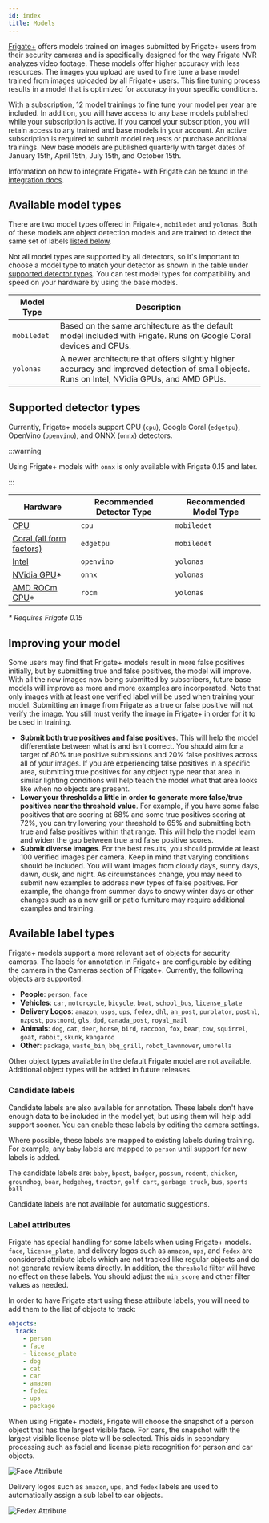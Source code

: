 ```yaml
---
id: index
title: Models
---
```


<a href="https://frigate.video/plus" target="_blank" rel="nofollow">Frigate+</a> offers models trained on images submitted by Frigate+ users from their security cameras and is specifically designed for the way Frigate NVR analyzes video footage. These models offer higher accuracy with less resources. The images you upload are used to fine tune a base model trained from images uploaded by all Frigate+ users. This fine tuning process results in a model that is optimized for accuracy in your specific conditions.

With a subscription, 12 model trainings to fine tune your model per year are included. In addition, you will have access to any base models published while your subscription is active. If you cancel your subscription, you will retain access to any trained and base models in your account. An active subscription is required to submit model requests or purchase additional trainings. New base models are published quarterly with target dates of January 15th, April 15th, July 15th, and October 15th.

Information on how to integrate Frigate+ with Frigate can be found in the [integration docs](../integrations/plus.md).

## Available model types

There are two model types offered in Frigate+, `mobiledet` and `yolonas`. Both of these models are object detection models and are trained to detect the same set of labels [listed below](#available-label-types).

Not all model types are supported by all detectors, so it's important to choose a model type to match your detector as shown in the table under [supported detector types](#supported-detector-types). You can test model types for compatibility and speed on your hardware by using the base models.

| Model Type  | Description                                                                                                                                  |
| ----------- | -------------------------------------------------------------------------------------------------------------------------------------------- |
| `mobiledet` | Based on the same architecture as the default model included with Frigate. Runs on Google Coral devices and CPUs.                            |
| `yolonas`   | A newer architecture that offers slightly higher accuracy and improved detection of small objects. Runs on Intel, NVidia GPUs, and AMD GPUs. |

## Supported detector types

Currently, Frigate+ models support CPU (`cpu`), Google Coral (`edgetpu`), OpenVino (`openvino`), and ONNX (`onnx`) detectors.

:::warning

Using Frigate+ models with `onnx` is only available with Frigate 0.15 and later.

:::

| Hardware                                                                         | Recommended Detector Type | Recommended Model Type |
| -------------------------------------------------------------------------------- | ------------------------- | ---------------------- |
| [CPU](/configuration/object_detectors.md#cpu-detector-not-recommended)           | `cpu`                     | `mobiledet`            |
| [Coral (all form factors)](/configuration/object_detectors.md#edge-tpu-detector) | `edgetpu`                 | `mobiledet`            |
| [Intel](/configuration/object_detectors.md#openvino-detector)                    | `openvino`                | `yolonas`              |
| [NVidia GPU](/configuration/object_detectors#onnx)\*                             | `onnx`                    | `yolonas`              |
| [AMD ROCm GPU](/configuration/object_detectors#amdrocm-gpu-detector)\*           | `rocm`                    | `yolonas`              |

_\* Requires Frigate 0.15_

## Improving your model

Some users may find that Frigate+ models result in more false positives initially, but by submitting true and false positives, the model will improve. With all the new images now being submitted by subscribers, future base models will improve as more and more examples are incorporated. Note that only images with at least one verified label will be used when training your model. Submitting an image from Frigate as a true or false positive will not verify the image. You still must verify the image in Frigate+ in order for it to be used in training.

- **Submit both true positives and false positives**. This will help the model differentiate between what is and isn't correct. You should aim for a target of 80% true positive submissions and 20% false positives across all of your images. If you are experiencing false positives in a specific area, submitting true positives for any object type near that area in similar lighting conditions will help teach the model what that area looks like when no objects are present.
- **Lower your thresholds a little in order to generate more false/true positives near the threshold value**. For example, if you have some false positives that are scoring at 68% and some true positives scoring at 72%, you can try lowering your threshold to 65% and submitting both true and false positives within that range. This will help the model learn and widen the gap between true and false positive scores.
- **Submit diverse images**. For the best results, you should provide at least 100 verified images per camera. Keep in mind that varying conditions should be included. You will want images from cloudy days, sunny days, dawn, dusk, and night. As circumstances change, you may need to submit new examples to address new types of false positives. For example, the change from summer days to snowy winter days or other changes such as a new grill or patio furniture may require additional examples and training.

## Available label types

Frigate+ models support a more relevant set of objects for security cameras. The labels for annotation in Frigate+ are configurable by editing the camera in the Cameras section of Frigate+. Currently, the following objects are supported:

- **People**: `person`, `face`
- **Vehicles**: `car`, `motorcycle`, `bicycle`, `boat`, `school_bus`, `license_plate`
- **Delivery Logos**: `amazon`, `usps`, `ups`, `fedex`, `dhl`, `an_post`, `purolator`, `postnl`, `nzpost`, `postnord`, `gls`, `dpd`, `canada_post`, `royal_mail`
- **Animals**: `dog`, `cat`, `deer`, `horse`, `bird`, `raccoon`, `fox`, `bear`, `cow`, `squirrel`, `goat`, `rabbit`, `skunk`, `kangaroo`
- **Other**: `package`, `waste_bin`, `bbq_grill`, `robot_lawnmower`, `umbrella`

Other object types available in the default Frigate model are not available. Additional object types will be added in future releases.

### Candidate labels

Candidate labels are also available for annotation. These labels don't have enough data to be included in the model yet, but using them will help add support sooner. You can enable these labels by editing the camera settings.

Where possible, these labels are mapped to existing labels during training. For example, any `baby` labels are mapped to `person` until support for new labels is added.

The candidate labels are: `baby`, `bpost`, `badger`, `possum`, `rodent`, `chicken`, `groundhog`, `boar`, `hedgehog`, `tractor`, `golf cart`, `garbage truck`, `bus`, `sports ball`

Candidate labels are not available for automatic suggestions.

### Label attributes

Frigate has special handling for some labels when using Frigate+ models. `face`, `license_plate`, and delivery logos such as `amazon`, `ups`, and `fedex` are considered attribute labels which are not tracked like regular objects and do not generate review items directly. In addition, the `threshold` filter will have no effect on these labels. You should adjust the `min_score` and other filter values as needed.

In order to have Frigate start using these attribute labels, you will need to add them to the list of objects to track:

```yaml
objects:
  track:
    - person
    - face
    - license_plate
    - dog
    - cat
    - car
    - amazon
    - fedex
    - ups
    - package
```

When using Frigate+ models, Frigate will choose the snapshot of a person object that has the largest visible face. For cars, the snapshot with the largest visible license plate will be selected. This aids in secondary processing such as facial and license plate recognition for person and car objects.

![Face Attribute](/img/plus/attribute-example-face.jpg)

Delivery logos such as `amazon`, `ups`, and `fedex` labels are used to automatically assign a sub label to car objects.

![Fedex Attribute](/img/plus/attribute-example-fedex.jpg)
